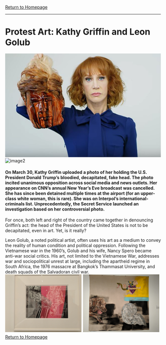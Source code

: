 [Return to Homepage](https://timmypoyu.github.io)
- - - -
# Protest Art: Kathy Griffin and Leon Golub 
![image](https://github.com/Timmypoyu/Timmypoyu.github.io/blob/master/Artmemo3/kathy-griffin-feature.jpg?raw=true)
![image2](https://github.com/Timmypoyu/Timmypoyu.github.io/blob/master/Artmemo3/bunch.jpg?raw=true)
#### On March 30, Kathy Griffin uploaded a photo of her holding the U.S. President Donald Trump’s bloodied, decapitated, fake head. The photo incited unanimous opposition across social media and news outlets. Her appearance on CNN’s annual New Year’s Eve broadcast was cancelled. She has since been detained multiple times at the airport (for an upper-class white woman, this is rare). She was on Interpol’s international-criminals list. Unprecedentedly, the Secret Service launched an investigation based on her controversial photo. 

For once, both left and right of the country came together in denouncing Griffin’s act: the head of the President of the United States is not to be decapitated, even in art. Yet, is it really? 

Leon Golub, a noted political artist, often uses his art as a medium to convey the reality of human condition and political oppression. Following the Vietnamese war in the 1960’s, Golub and his wife, Nancy Spero became anti-war social critics. His art, not limited to the Vietnamese War, addresses war and sociopolitical unrest at large, including the apartheid regime in South Africa, the 1976 massacre at Bangkok’s Thammasat University, and death squads of the Salvadoran civil war.
<img src="https://github.com/Timmypoyu/Timmypoyu.github.io/blob/master/Artmemo3/hangin.jpg?raw=true" style="float: left; width: 49%; margin-right: 1%; margin-bottom: 0.5em;">
<img src="https://github.com/Timmypoyu/Timmypoyu.github.io/blob/master/Artmemo3/obsolete.jpg?raw=true" style="float: left; width: 49%; margin-right: 1%; margin-bottom: 0.5em;">
- - - -
[Return to Homepage](https://timmypoyu.github.io)
